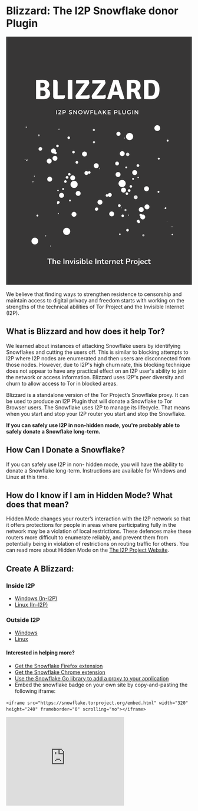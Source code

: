Blizzard: The I2P Snowflake donor Plugin
========================================

[![Create a Blizzard](blizzard.png)](https://eyedeekay.github.io/blizzard)

We believe that finding ways to strengthen resistence to censorship and maintain access to digital privacy and freedom starts with working on the strengths of the technical abilities of Tor Project and the Invisible Internet (I2P). 

What is Blizzard and how does it help Tor?
------------------------------------------

We learned about instances of attacking Snowflake users by identifying Snowflakes and cutting the users off. This is similar to blocking attempts to I2P where I2P nodes are enumerated and then users are disconnected from those nodes. However, due to I2P's high churn rate, this blocking technique does not appear to have any practical effect on an I2P user's ability to join the network or access information. Blizzard uses I2P's peer diversity and churn to allow access to Tor in blocked areas.

Blizzard is a standalone version of the Tor Project’s Snowflake proxy. It can be used to produce an I2P Plugin that will donate a Snowflake to Tor Browser users. The Snowflake uses I2P to manage its lifecycle. That means when you start and stop your I2P router you start and stop the Snowflake.

**If you can safely use I2P in non-hidden mode, you're probably able to safely donate a Snowflake long-term.**

How Can I Donate a Snowflake?
-----------------------------

If you can safely use I2P in non- hidden mode, you will have the ability to donate a Snowflake long-term. Instructions are available for Windows and Linux at this time.

How do I know if I am in Hidden Mode? What does that mean?
----------------------------------------------------------

Hidden Mode changes your router’s interaction with the I2P network so that it offers protections for people in areas where participating fully in the network may be a violation of local restrictions. These defences make these routers more difficult to enumerate reliably, and prevent them from potentially being in violation of restrictions on routing traffic for others. You can read more about Hidden Mode on the [The I2P Project Website](https://geti2p.net/en/about/restrictive-countries).

Create A Blizzard:
------------------

### Inside I2P

 - [Windows (In-I2P)](http://idk.i2p/blizzard/snowflake-windows.su3)
 - [Linux (In-I2P)](http://idk.i2p/blizzard/snowflake-linux.su3)

### Outside I2P

 - [Windows](https://github.com/eyedeekay/blizzard/releases)
 - [Linux](https://github.com/eyedeekay/blizzard/releases)

#### Interested in helping more?

 - [Get the Snowflake Firefox extension](https://addons.mozilla.org/en-US/firefox/addon/torproject-snowflake/)
 - [Get the Snowflake Chrome extension](https://chrome.google.com/webstore/detail/snowflake/mafpmfcccpbjnhfhjnllmmalhifmlcie)
 - [Use the Snowflake Go library to add a proxy to your application](https://pkg.go.dev/git.torproject.org/pluggable-transports/snowflake.git/v2@v2.0.1/proxy/lib)
 - Embed the snowflake badge on your own site by copy-and-pasting the following iframe:

`<iframe src="https://snowflake.torproject.org/embed.html" width="320" height="240" frameborder="0" scrolling="no"></iframe>`

<iframe src="https://snowflake.torproject.org/embed.html" width="320" height="240" frameborder="0" scrolling="no"></iframe>

